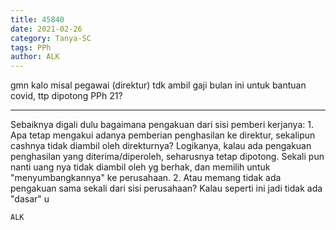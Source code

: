 ```yaml
---
title: 45840
date: 2021-02-26
category: Tanya-SC
tags: PPh
author: ALK
---
```


gmn kalo misal pegawai (direktur) tdk ambil gaji bulan ini untuk bantuan covid, ttp dipotong PPh 21?

---

Sebaiknya digali dulu bagaimana pengakuan dari sisi pemberi kerjanya: 1. Apa tetap mengakui adanya pemberian penghasilan ke direktur, sekalipun cashnya tidak diambil oleh direkturnya? Logikanya, kalau ada pengakuan penghasilan yang diterima/diperoleh, seharusnya tetap dipotong. Sekali pun nanti uang nya tidak diambil oleh yg berhak, dan memilih untuk "menyumbangkannya" ke perusahaan. 2. Atau memang tidak ada pengakuan sama sekali dari sisi perusahaan? Kalau seperti ini jadi tidak ada "dasar" u

`ALK`
